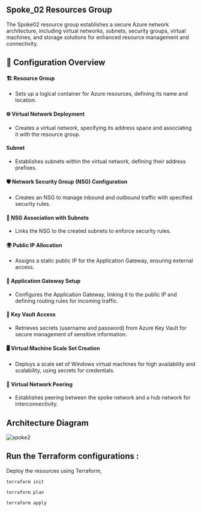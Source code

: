 ## Spoke_02 Resources Group
The Spoke02 resource group establishes a secure Azure network architecture, including virtual networks, subnets, security groups, virtual machines, and storage solutions for enhanced resource management and connectivity.

## 🚀 Configuration Overview

#### 🏗️ Resource Group
- Sets up a logical container for Azure resources, defining its name and location.

#### 🌐 Virtual Network Deployment
- Creates a virtual network, specifying its address space and associating it with the resource group.

#### Subnet
- Establishes subnets within the virtual network, defining their address prefixes.

#### 🛡️ Network Security Group (NSG) Configuration
- Creates an NSG to manage inbound and outbound traffic with specified security rules.

#### 🔗 NSG Association with Subnets
- Links the NSG to the created subnets to enforce security rules.

#### 🌍 Public IP Allocation
- Assigns a static public IP for the Application Gateway, ensuring external access.

#### 🚪 Application Gateway Setup
- Configures the Application Gateway, linking it to the public IP and defining routing rules for incoming traffic.

#### 🔑 Key Vault Access
- Retrieves secrets (username and password) from Azure Key Vault for secure management of sensitive information.

#### 🖥️ Virtual Machine Scale Set Creation
- Deploys a scale set of Windows virtual machines for high availability and scalability, using secrets for credentials.

#### 🔄 Virtual Network Peering
- Establishes peering between the spoke network and a hub network for interconnectivity.

## Architecture Diagram
![spoke2](https://github.com/user-attachments/assets/d8dcfbd6-d7c6-4791-9c26-806b42a38493)

## Run the Terraform configurations :
Deploy the resources using Terraform,
```
terraform init
```
```
terraform plan
```
```
terraform apply
```